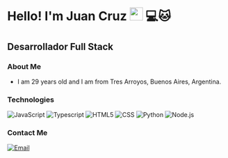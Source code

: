 <h1>Hello! I'm Juan Cruz <img src="https://raw.githubusercontent.com/iampavangandhi/iampavangandhi/master/gifs/Hi.gif" width="30px"> 💻🐱</h1>
<h2>Desarrollador Full Stack </h2>

### About Me
- I am 29 years old and I am from Tres Arroyos, Buenos Aires, Argentina.


### Technologies
  ![JavaScript](https://img.shields.io/badge/-JavaScript-333333?style=flat&logo=javascript)
  ![Typescript](https://img.shields.io/badge/-Typescript-333333?style=flat&logo=typescript)
  ![HTML5](https://img.shields.io/badge/-HTML5-333333?style=flat&logo=HTML5)
  ![CSS](https://img.shields.io/badge/-CSS-333333?style=flat&logo=CSS3&logoColor=1572B6)
  ![Python](https://img.shields.io/badge/-Python-333333?style=flat&logo=Python&logoColor=Python)
  ![Node.js](https://img.shields.io/badge/-Node.js-333333?style=flat&logo=node.js)

### Contact Me
<a href="juan.funees@gmail.com"><img alt="Email" src="https://img.shields.io/badge/Gmail-Juan.funees@gmail.com-blue?style=flat-square&logo=gmail"></a>  

